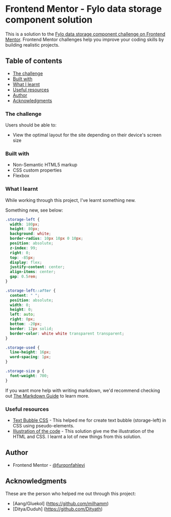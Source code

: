 # Frontend Mentor - Fylo data storage component solution

This is a solution to the [Fylo data storage component challenge on Frontend Mentor](https://www.frontendmentor.io/challenges/fylo-data-storage-component-1dZPRbV5n). Frontend Mentor challenges help you improve your coding skills by building realistic projects.

## Table of contents

- [The challenge](#the-challenge)
- [Built with](#built-with)
- [What I learnt](#what-i-learned)
- [Useful resources](#useful-resources)
- [Author](#author)
- [Acknowledgments](#acknowledgments)

### The challenge

Users should be able to:

- View the optimal layout for the site depending on their device's screen size

### Built with

- Non-Semantic HTML5 markup
- CSS custom properties
- Flexbox

### What I learnt

While working through this project, I've learnt something new.

Something new, see below:

```css
.storage-left {
  width: 180px;
  height: 80px;
  background: white;
  border-radius: 10px 10px 0 10px;
  position: absolute;
  z-index: 99;
  right: 0;
  top: -85px;
  display: flex;
  justify-content: center;
  align-items: center;
  gap: 0.5rem;
}

.storage-left::after {
  content: " ";
  position: absolute;
  width: 0;
  height: 0;
  left: auto;
  right: 0px;
  bottom: -20px;
  border: 12px solid;
  border-color: white white transparent transparent;
}

.storage-used {
  line-height: 16px;
  word-spacing: 1px;
}

.storage-size p {
  font-weight: 700;
}
```

If you want more help with writing markdown, we'd recommend checking out [The Markdown Guide](https://www.markdownguide.org/) to learn more.

### Useful resources

- [Text Bubble CSS](https://codepen.io/Founts/pen/gmhcl) - This helped me for create text bubble (storage-left) in CSS using pseudo-elements.
- [Illustration of the code](https://www.frontendmentor.io/solutions/fylo-data-storage-with-sass-t_aq6n-Kk) - This solution give me the illustration of the HTML and CSS. I learnt a lot of new things from this solution.

## Author

- Frontend Mentor - [@furqonfahlevi](https://www.frontendmentor.io/profile/furqonfahlevi)

## Acknowledgments

These are the person who helped me out through this project:

- [Aang/Gluekol] (https://github.com/milhamm)
- [Ditya/Duduh] (https://github.com/Dityath)
